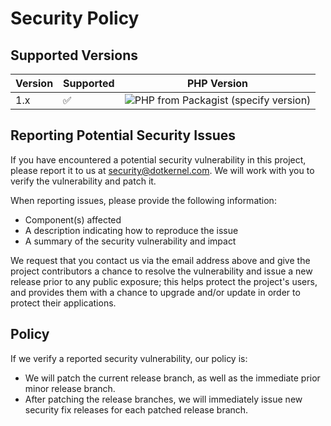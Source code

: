 # Security Policy

## Supported Versions

| Version | Supported          | PHP Version                                                                                             |
|---------|--------------------|---------------------------------------------------------------------------------------------------------|
| 1.x     | :white_check_mark: | ![PHP from Packagist (specify version)](https://img.shields.io/packagist/php-v/dotkernel/dot-cli/1.0.0) |

## Reporting Potential Security Issues

If you have encountered a potential security vulnerability in this project, please report it to us at <security@dotkernel.com>.
We will work with you to verify the vulnerability and patch it.

When reporting issues, please provide the following information:

- Component(s) affected
- A description indicating how to reproduce the issue
- A summary of the security vulnerability and impact

We request that you contact us via the email address above and give the project contributors a chance to resolve the vulnerability and issue a new release prior to any public exposure; this helps protect the project's users, and provides them with a chance to upgrade and/or update in order to protect their applications.

## Policy

If we verify a reported security vulnerability, our policy is:

- We will patch the current release branch, as well as the immediate prior minor release branch.
- After patching the release branches, we will immediately issue new security fix releases for each patched release branch.

